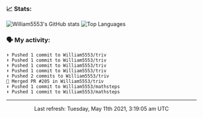 ### 📈 Stats:
![William5553's GitHub stats](https://github-readme-stats.vercel.app/api?username=william5553&show_icons=true)
![Top Languages](https://github-readme-stats.vercel.app/api/top-langs/?username=william5553&langs_count=10&layout=compact)

### 🗣 My activity:
```
⬆️ Pushed 1 commit to William5553/triv
⬆️ Pushed 1 commit to William5553/triv
⬆️ Pushed 1 commit to William5553/triv
⬆️ Pushed 1 commit to William5553/triv
⬆️ Pushed 2 commits to William5553/triv
🎉 Merged PR #205 in William5553/triv
⬆️ Pushed 1 commit to William5553/mathsteps
⬆️ Pushed 1 commit to William5553/mathsteps
```

------------
<p align="center">Last refresh: Tuesday, May 11th 2021, 3:19:05 am UTC</p>
